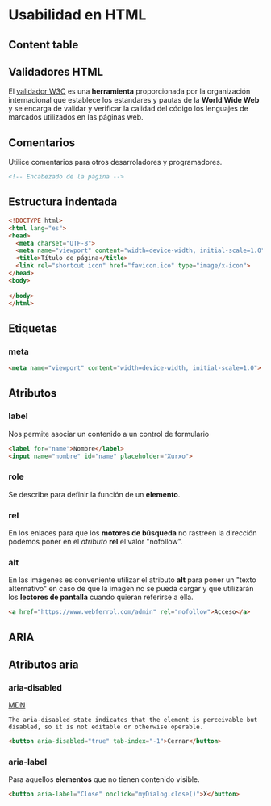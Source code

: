 # Usabilidad en HTML

## Content table

## Validadores HTML

El [validador W3C](https://validator.w3.org/) es una __herramienta__ proporcionada por la organización internacional que establece los estandares y pautas de la __World Wide Web__ y se encarga de validar y verificar la calidad del código los lenguajes de marcados utilizados en las páginas web.

## Comentarios

Utilice comentarios para otros desarroladores y programadores.

```html
<!-- Encabezado de la página -->
```

## Estructura indentada

```html
<!DOCTYPE html>
<html lang="es">
<head>
  <meta charset="UTF-8">
  <meta name="viewport" content="width=device-width, initial-scale=1.0">
  <title>Título de página</title>
  <link rel="shortcut icon" href="favicon.ico" type="image/x-icon">
</head>
<body>
  
</body>
</html>
```

## Etiquetas

### meta

```html
<meta name="viewport" content="width=device-width, initial-scale=1.0">
```

## Atributos

### label

Nos permite asociar un contenido a un control de formulario

```html
<label for="name">Nombre</label>
<input name="nombre" id="name" placeholder="Xurxo">
```

### role

Se describe para definir la función de un __elemento__.

### rel

En los enlaces para que los **motores de búsqueda** no rastreen la dirección podemos poner en el _atributo_ **rel** el valor "nofollow".

### alt

En las imágenes es conveniente utilizar el atributo **alt** para poner un "texto alternativo" en caso de que la imagen no se pueda cargar y que utilizarán los __lectores de pantalla__ cuando quieran referirse a ella.

```html
<a href="https://www.webferrol.com/admin" rel="nofollow">Acceso</a>
```

## ARIA

## Atributos aria

### aria-disabled 

[MDN](https://developer.mozilla.org/en-US/docs/Web/Accessibility/ARIA/Attributes/aria-disabled)

    The aria-disabled state indicates that the element is perceivable but disabled, so it is not editable or otherwise operable.


```html
<button aria-disabled="true" tab-index="-1">Cerrar</button>
```

### aria-label

Para aquellos __elementos__ que no tienen contenido visible.

```html
<button aria-label="Close" onclick="myDialog.close()">X</button>
```
